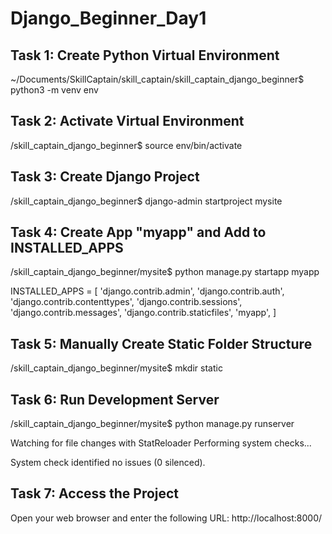 # Django_Beginner_Day1

## Task 1: Create Python Virtual Environment
~/Documents/SkillCaptain/skill_captain/skill_captain_django_beginner$ python3 -m venv env



## Task 2: Activate Virtual Environment
/skill_captain_django_beginner$ source env/bin/activate


## Task 3: Create Django Project
/skill_captain_django_beginner$ django-admin startproject mysite


## Task 4: Create App "myapp" and Add to INSTALLED_APPS
/skill_captain_django_beginner/mysite$ python manage.py startapp myapp

INSTALLED_APPS = [
    'django.contrib.admin',
    'django.contrib.auth',
    'django.contrib.contenttypes',
    'django.contrib.sessions',
    'django.contrib.messages',
    'django.contrib.staticfiles',
    'myapp',
]

## Task 5: Manually Create Static Folder Structure
/skill_captain_django_beginner/mysite$ mkdir static

## Task 6: Run Development Server
/skill_captain_django_beginner/mysite$ python manage.py runserver

Watching for file changes with StatReloader
Performing system checks...

System check identified no issues (0 silenced).


## Task 7: Access the Project
Open your web browser and enter the following URL: http://localhost:8000/


